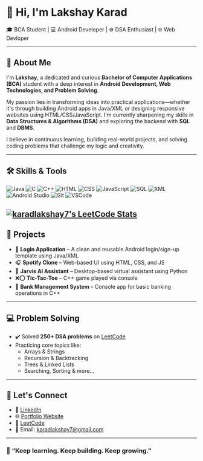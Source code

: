 # 👋 Hi, I'm Lakshay Karad

🎓 BCA Student | 💻 Android Developer | ⚙️ DSA Enthusiast | 🌐 Web Devloper

---

## 🧠 About Me

I'm **Lakshay**, a dedicated and curious **Bachelor of Computer Applications (BCA)** student with a deep interest in **Android Development, Web Technologies, and Problem Solving**.

My passion lies in transforming ideas into practical applications—whether it's through building Android apps in Java/XML or designing responsive websites using HTML/CSS/JavaScript. I'm currently sharpening my skills in **Data Structures & Algorithms (DSA)** and exploring the backend with **SQL** and **DBMS**.

I believe in continuous learning, building real-world projects, and solving coding problems that challenge my logic and creativity.

---

## 🛠️ Skills & Tools

![Java](https://img.shields.io/badge/Java-%23ED8B00.svg?style=flat&logo=java&logoColor=white)
![C](https://img.shields.io/badge/C-%2300599C.svg?style=flat&logo=c&logoColor=white)
![C++](https://img.shields.io/badge/C++-%2300599C.svg?style=flat&logo=c%2B%2B&logoColor=white)
![HTML](https://img.shields.io/badge/HTML-%23E34F26.svg?style=flat&logo=html5&logoColor=white)
![CSS](https://img.shields.io/badge/CSS-%231572B6.svg?style=flat&logo=css3&logoColor=white)
![JavaScript](https://img.shields.io/badge/JavaScript-%23F7DF1E.svg?style=flat&logo=javascript&logoColor=black)
![SQL](https://img.shields.io/badge/SQL-%2300C7B7.svg?style=flat&logo=sqlite&logoColor=white)
![XML](https://img.shields.io/badge/XML-%23E44D26.svg?style=flat&logo=xml&logoColor=white)
![Android Studio](https://img.shields.io/badge/Android_Studio-3DDC84?style=flat&logo=android-studio&logoColor=white)
![Git](https://img.shields.io/badge/Git-%23F05033.svg?style=flat&logo=git&logoColor=white)
![VSCode](https://img.shields.io/badge/VS_Code-%23007ACC.svg?style=flat&logo=visual-studio-code&logoColor=white)

[![karadlakshay7's LeetCode Stats](https://coding-profile.vercel.app/api?username=karadlakshay7&theme=Light)](https://github.com/Pranshu321/coding-profiles)
---
## 📱 Projects

- 🔐 **Login Application** – A clean and reusable Android login/sign-up template using Java/XML
- 🎧 **Spotify Clone** – Web-based UI using HTML, CSS, and JS
- 🧠 **Jarvis AI Assistant** – Desktop-based virtual assistant using Python
- ❌⭕ **Tic-Tac-Toe** – C++ game played via console
- 🏦 **Bank Management System** – Console app for basic banking operations in C++

---

## 💻 Problem Solving

- ✔️ Solved **250+ DSA problems** on [LeetCode](https://leetcode.com/karadlakshay7)
- Practicing core topics like:
  - Arrays & Strings
  - Recursion & Backtracking
  - Trees & Linked Lists
  - Searching, Sorting & more...

---

## 🔗 Let's Connect

- 🔗 [LinkedIn](https://www.linkedin.com/in/lakshay-karad)
- 🌐 [Portfolio Website](https://portfoliobylk.netlify.app/)
- 🧠 [LeetCode](https://leetcode.com/karadlakshay7)
- 📧 Email: karadlakshay7@gmail.com

---

### 🚀 “Keep learning. Keep building. Keep growing.”


